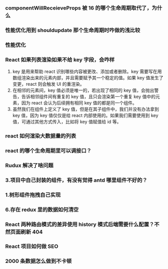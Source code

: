 ### componentWillReceieveProps 被 16 的哪个生命周期取代了，为什么

### 性能优化用到 shouldupdate 那个生命周期时咋做的浅比较

### 性能优化

### React 如果列表渲染如果不给 key 字段，会咋样

1. key 是用来帮助 react 识别哪些内容被更改、添加或者删除。key 需要写在用数组渲染出来的元素内部，并且需要赋予其一个稳定的值。如果 key 值发生了变更，react 则会触发 UI 的重渲染。
2. 在相邻的元素间，key 值必须是唯一的，若出现了相同的 key 值，会抛出警告，告诉相邻组件间有重复的 key 值，且只会渲染第一个重复 key 值中的元素，因为 react 会认为后续拥有相同 key 值的都是同一个组件。
3. 虽然我们在组件上定义了 key 值，但是在其子组件中，我们并没有办法拿到 key 值，因为 key 值仅仅是给 react 内部使用的。如果我们需要使用到 key 值，可通过其他方式传入，比如将 key 值赋值给 id 等。

### react 如何渲染大数据量的列表

### react 的哪个生命周期里可以调接口？

### Rudux 解决了啥问题

### 3.项目中自己封装的组件，有没有觉得 antd 哪里组件不好的？

### 1.树形组件拖拽自己实现

### 6.存在 redux 里的数据如何清空

### React 两种路由模式的差异使用 history 模式后端需要什么配置？不然页面刷新 404

### React 项目如何做 SEO

### 2000 条数据怎么做到不卡顿
